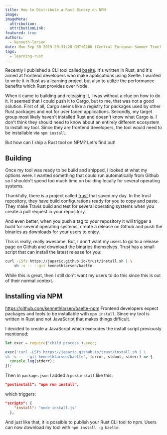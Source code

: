 ```yaml
---
title: How to Distribute a Rust Binary on NPM
image:
imageMeta:
  attribution:
  attributionLink:
featured: true
authors: 
  - kenneth-larsen
date: Mon Sep 30 2019 20:31:28 GMT+0200 (Central European Summer Time)
tags:
  - learning-rust
---
```


Recently I published a CLI tool called [baelte](https://github.com/kennethlarsen/baelte). It's written in Rust, and it's aimed at frontend developers who make applications using Svelte. I wanted to write it in Rust as a learning project but also to utilize the performance benefits which Rust provides over Node. 

When it came to building and releasing it, I was without a clue on how to do it. It seemed that I could push it to Cargo, but to me, that was not a good solution. First of all, Cargo seems like a registry for packages used by other Rust packages and not for user faced applications. Secondly, my target group most likely haven't installed Rust and doesn't know what Cargo is. I don't think they should need to know about an entirely different ecosystem to install my tool. Since they are frontend developers, the tool would need to be installable via `npm install`.

But how can I ship a Rust tool on NPM? Let's find out!

## Building

Once my tool was ready to be build and shipped, I looked at what my options were. I wanted something that could run automatically from Github so I shouldn't spend too much time on building locally for several operating systems.

Thankfully, there is a project called [trust](https://github.com/japaric/trust) that saved my day. In the trust repository, they have build configurations ready for you to copy and paste. They make Travis build and test for several operating systems when you create a pull request in your repository.

And even better, when you push a tag to your repository it will trigger a build for several operating systems, create a release on Github and push the binaries as downloads for your users to enjoy.

This is really, really awesome. But, I don't want my users to go to a release page on Github and download the binaries themselves. Trust has a small script that can install the latest release for you:

```bash
curl -LSfs https://japaric.github.io/trust/install.sh | \
    sh -s -- --git kennethlarsen/baelte
```

While this is great, then I still don't want my users to do this since this is out of their normal context.

## Installing via NPM
https://github.com/kennethlarsen/baelte-npm
Frontend developers expect packages and tools to be installable with `npm install`. Since my tool is written in Rust and not JavaScript that makes things difficult. 

I decided to create a JavaScript which execudes the install script previously mentioned:

```js
let exec = require('child_process').exec;

exec('curl -LSfs https://japaric.github.io/trust/install.sh | \
sh -s -- --git kennethlarsen/baelte', (error, stdout, stderr) => {
  console.log(stderr);
});
```

Then in `package.json` I added a `postinstall` like this:

```json
"postinstall": "npm run install",
```

which triggers:

```json
"scripts": {
    "install": "node install.js"
  },
```

And just like that, it is possible to publish your Rust CLI tool to npm. Users can now download my tool with `npm install -g baelte`.

